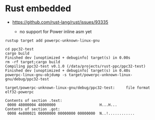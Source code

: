 # Rust embedded

* https://github.com/rust-lang/rust/issues/93335

   * no support for Power inline asm yet


```
rustup target add powerpc-unknown-linux-gnu

cd ppc32-test
cargo build
Finished dev [unoptimized + debuginfo] target(s) in 0.00s
rm -rf target;cargo build
Compiling ppc32-test v0.1.0 (/data/projects/rust-ppc/ppc32-test)
Finished dev [unoptimized + debuginfo] target(s) in 0.48s
powerpc-linux-gnu-objdump -s target/powerpc-unknown-linux-gnu/debug/ppc32-test

target/powerpc-unknown-linux-gnu/debug/ppc32-test:     file format elf32-powerpc

Contents of section .text:
 0000 48000004 48000000                    H...H...
Contents of section .got:
 0008 4e800021 00000000 00000000 00000000  N..!............
```